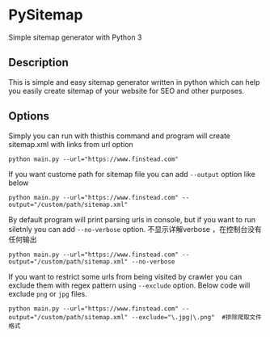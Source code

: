 # PySitemap

Simple sitemap generator with Python 3

## Description
This is simple and easy sitemap generator written in python which can help you easily create sitemap of your website for SEO and other purposes.

## Options
Simply you can run with thisthis command and program will create sitemap.xml with links from url option
```
python main.py --url="https://www.finstead.com"
```

If you want custome path for sitemap file you can add `--output` option like below
```
python main.py --url="https://www.finstead.com" --output="/custom/path/sitemap.xml"
```
By default program will print parsing urls in console, but if you want to run siletnly you can add `--no-verbose` option. 不显示详解verbose ，在控制台没有任何输出
```
python main.py --url="https://www.finstead.com" --output="/custom/path/sitemap.xml" --no-verbose
```

If you want to restrict some urls from being visited by crawler you can exclude them with regex pattern using `--exclude` option. Below code will exclude `png` or `jpg` files.

```
python main.py --url="https://www.finstead.com" --output="/custom/path/sitemap.xml" --exclude="\.jpg|\.png"  #排除爬取文件格式
```
